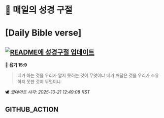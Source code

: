 # 🙏 매일의 성경 구절
# [Daily Bible verse]
## [![README에 성경구절 업데이트](https://github.com/DONGSUKA/first_test/actions/workflows/update-readme-bible.yml/badge.svg)](https://github.com/DONGSUKA/first_test/actions/workflows/update-readme-bible.yml)
<!-- START_BIBLE_VERSE -->
📖 **욥기 15:9**
> 네가 아는 것을 우리가 알지 못하는 것이 무엇이냐 네가 깨달은 것을 우리가 소유하지 못한 것이 무엇이냐

🕊️ _업데이트 시각: 2025-10-21 12:49:08 KST_
  <!-- END_BIBLE_VERSE -->
## GITHUB_ACTION
